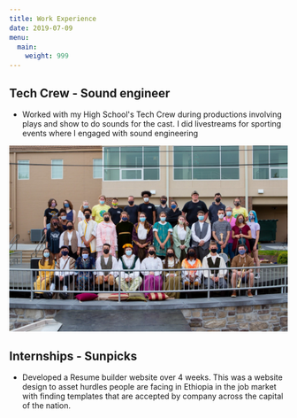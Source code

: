 ```yaml
---
title: Work Experience 
date: 2019-07-09
menu:
  main:
    weight: 999
---
```



## Tech Crew - Sound engineer 
* Worked with my High School's Tech Crew during productions involving plays and show to do sounds for the cast. I did livestreams for sporting events where I engaged with sound engineering 

![](/assets/images/production.jpeg)

## Internships - Sunpicks
* Developed a Resume builder website over 4 weeks. This was a website design to asset hurdles people are facing in Ethiopia in the job market with finding templates that are accepted by company across the capital of the nation. 


